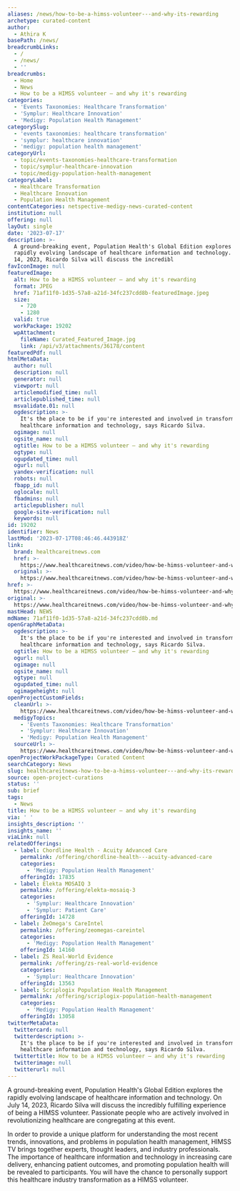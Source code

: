 ```yaml
---
aliases: /news/how-to-be-a-himss-volunteer---and-why-its-rewarding
archetype: curated-content
author:
  - Athira K
basePath: /news/
breadcrumbLinks:
  - /
  - /news/
  - ''
breadcrumbs:
  - Home
  - News
  - How to be a HIMSS volunteer – and why it's rewarding
categories:
  - 'Events Taxonomies: Healthcare Transformation'
  - 'Symplur: Healthcare Innovation'
  - 'Medigy: Population Health Management'
categorySlug:
  - 'events taxonomies: healthcare transformation'
  - 'symplur: healthcare innovation'
  - 'medigy: population health management'
categoryUrl:
  - topic/events-taxonomies-healthcare-transformation
  - topic/symplur-healthcare-innovation
  - topic/medigy-population-health-management
categoryLabel:
  - Healthcare Transformation
  - Healthcare Innovation
  - Population Health Management
contentCategories: netspective-medigy-news-curated-content
institution: null
offering: null
layOut: single
date: '2023-07-17'
description: >-
  A ground-breaking event, Population Health's Global Edition explores the
  rapidly evolving landscape of healthcare information and technology. On July
  14, 2023, Ricardo Silva will discuss the incredibl
favIconImage: null
featuredImage:
  alt: How to be a HIMSS volunteer – and why it's rewarding
  format: JPEG
  href: 71af11f0-1d35-57a8-a21d-34fc237cdd8b-featuredImage.jpeg
  size:
    - 720
    - 1280
  valid: true
  workPackage: 19202
  wpAttachment:
    fileName: Curated_Featured_Image.jpg
    link: /api/v3/attachments/36178/content
featuredPdf: null
htmlMetaData:
  author: null
  description: null
  generator: null
  viewport: null
  articlemodified_time: null
  articlepublished_time: null
  msvalidate.01: null
  ogdescription: >-
    It's the place to be if you're interested and involved in transforming
    healthcare information and technology, says Ricardo Silva.
  ogimage: null
  ogsite_name: null
  ogtitle: How to be a HIMSS volunteer – and why it's rewarding
  ogtype: null
  ogupdated_time: null
  ogurl: null
  yandex-verification: null
  robots: null
  fbapp_id: null
  oglocale: null
  fbadmins: null
  articlepublisher: null
  google-site-verification: null
  keywords: null
id: 19202
identifier: News
lastMod: '2023-07-17T08:46:46.443918Z'
link:
  brand: healthcareitnews.com
  href: >-
    https://www.healthcareitnews.com/video/how-be-himss-volunteer-and-why-its-rewarding
  original: >-
    https://www.healthcareitnews.com/video/how-be-himss-volunteer-and-why-its-rewarding
href: >-
  https://www.healthcareitnews.com/video/how-be-himss-volunteer-and-why-its-rewarding
original: >-
  https://www.healthcareitnews.com/video/how-be-himss-volunteer-and-why-its-rewarding
mastHead: NEWS
mdName: 71af11f0-1d35-57a8-a21d-34fc237cdd8b.md
openGraphMetaData:
  ogdescription: >-
    It's the place to be if you're interested and involved in transforming
    healthcare information and technology, says Ricardo Silva.
  ogtitle: How to be a HIMSS volunteer – and why it's rewarding
  ogurl: null
  ogimage: null
  ogsite_name: null
  ogtype: null
  ogupdated_time: null
  ogimageheight: null
openProjectCustomFields:
  cleanUrl: >-
    https://www.healthcareitnews.com/video/how-be-himss-volunteer-and-why-its-rewarding
  medigyTopics:
    - 'Events Taxonomies: Healthcare Transformation'
    - 'Symplur: Healthcare Innovation'
    - 'Medigy: Population Health Management'
  sourceUrl: >-
    https://www.healthcareitnews.com/video/how-be-himss-volunteer-and-why-its-rewarding
openProjectWorkPackageType: Curated Content
searchCategory: News
slug: healthcareitnews-how-to-be-a-himss-volunteer---and-why-its-rewarding
source: open-project-curations
status: ''
sub: brief
tags:
  - News
title: How to be a HIMSS volunteer – and why it's rewarding
via: ' '
insights_description: ''
insights_name: ''
viaLink: null
relatedOfferings:
  - label: Chordline Health - Acuity Advanced Care
    permalink: /offering/chordline-health---acuity-advanced-care
    categories:
      - 'Medigy: Population Health Management'
    offeringId: 17835
  - label: Elekta MOSAIQ 3
    permalink: /offering/elekta-mosaiq-3
    categories:
      - 'Symplur: Healthcare Innovation'
      - 'Symplur: Patient Care'
    offeringId: 14728
  - label: ZeOmega's CareIntel
    permalink: /offering/zeomegas-careintel
    categories:
      - 'Medigy: Population Health Management'
    offeringId: 14160
  - label: ZS Real-World Evidence
    permalink: /offering/zs-real-world-evidence
    categories:
      - 'Symplur: Healthcare Innovation'
    offeringId: 13563
  - label: Scriplogix Population Health Management
    permalink: /offering/scriplogix-population-health-management
    categories:
      - 'Medigy: Population Health Management'
    offeringId: 13058
twitterMetaData:
  twittercard: null
  twitterdescription: >-
    It's the place to be if you're interested and involved in transforming
    healthcare information and technology, says Ricardo Silva.
  twittertitle: How to be a HIMSS volunteer – and why it's rewarding
  twitterimage: null
  twitterurl: null
---
```

<p>A ground-breaking event, Population Health's Global Edition explores the rapidly evolving landscape of healthcare information and technology. On July 14, 2023, Ricardo Silva will discuss the incredibly fulfilling experience of being a HIMSS volunteer. Passionate people who are actively involved in revolutionizing healthcare are congregating at this event.</p><p>In order to provide a unique platform for understanding the most recent trends, innovations, and problems in population health management, HIMSS TV brings together experts, thought leaders, and industry professionals. The importance of healthcare information and technology in increasing care delivery, enhancing patient outcomes, and promoting population health will be revealed to participants. You will have the chance to personally support this healthcare industry transformation as a HIMSS volunteer.&nbsp;</p>